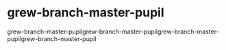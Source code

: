 # grew-branch-master-pupil
grew-branch-master-pupilgrew-branch-master-pupilgrew-branch-master-pupilgrew-branch-master-pupil
